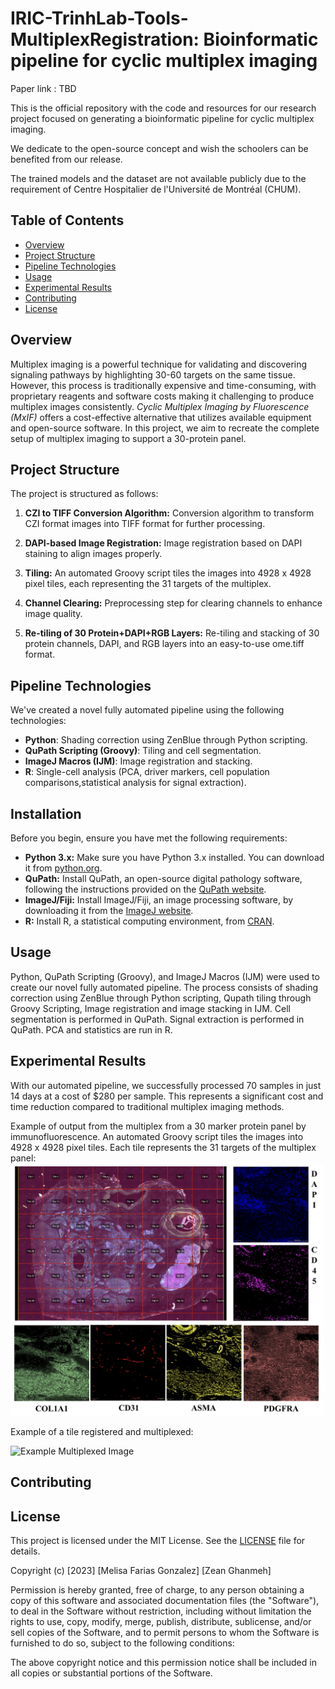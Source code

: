 # IRIC-TrinhLab-Tools-MultiplexRegistration: Bioinformatic pipeline for cyclic multiplex imaging

Paper link : TBD

This is the official repository with the code and resources for our research project focused on generating a bioinformatic pipeline for cyclic multiplex imaging.

We dedicate to the open-source concept and wish the schoolers can be benefited from our release.

The trained models and the dataset are not available publicly due to the requirement of Centre Hospitalier de l'Université de Montréal (CHUM).

## Table of Contents
- [Overview](#introduction)
- [Project Structure](#project-structure)
- [Pipeline Technologies](#dependencies)
- [Usage](#usage)
- [Experimental Results](#experimental-results)
- [Contributing](#contributing)
- [License](#license)

## Overview
Multiplex imaging is a powerful technique for validating and discovering signaling pathways by highlighting 30-60 targets on the same tissue. However, this process is traditionally expensive and time-consuming, with proprietary reagents and software costs making it challenging to produce multiplex images consistently. 
*Cyclic Multiplex Imaging by Fluorescence (MxIF)* offers a cost-effective alternative that utilizes available equipment and open-source software. In this project, we aim to recreate the complete setup of multiplex imaging to support a 30-protein panel. 

## Project Structure
The project is structured as follows:

1. **CZI to TIFF Conversion Algorithm:** Conversion algorithm to transform CZI format images into TIFF format for further processing.

2. **DAPI-based Image Registration:** Image registration based on DAPI staining to align images properly.

3. **Tiling:** An automated Groovy script tiles the images into 4928 x 4928 pixel tiles, each representing the 31 targets of the multiplex.

4. **Channel Clearing:** Preprocessing step for clearing channels to enhance image quality.

5. **Re-tiling of 30 Protein+DAPI+RGB Layers:** Re-tiling and stacking of 30 protein channels, DAPI, and RGB layers into an easy-to-use ome.tiff format.

## Pipeline Technologies 
We've created a novel fully automated pipeline using the following technologies:

- **Python**: Shading correction using ZenBlue through Python scripting.
- **QuPath Scripting (Groovy)**: Tiling and cell segmentation.
- **ImageJ Macros (IJM)**: Image registration and stacking.
- **R**: Single-cell analysis (PCA, driver markers, cell population comparisons,statistical analysis for signal extraction).


## Installation
Before you begin, ensure you have met the following requirements:

- **Python 3.x:** Make sure you have Python 3.x installed. You can download it from [python.org](https://www.python.org/downloads/).
- **QuPath:** Install QuPath, an open-source digital pathology software, following the instructions provided on the [QuPath website](https://qupath.github.io/).
- **ImageJ/Fiji:** Install ImageJ/Fiji, an image processing software, by downloading it from the [ImageJ website](https://imagej.net/Downloads).
- **R:** Install R, a statistical computing environment, from [CRAN](https://cran.r-project.org/mirrors.html).


## Usage
Python, QuPath Scripting (Groovy), and ImageJ Macros (IJM) were used to create our novel fully automated pipeline. The process consists of shading correction using ZenBlue through Python scripting, Qupath tiling through Groovy Scripting, Image registration and image stacking in IJM.
Cell segmentation is performed in QuPath. Signal extraction is performed in QuPath. PCA and statistics are run in R.


## Experimental Results 
With our automated pipeline, we successfully processed 70 samples in just 14 days at a cost of $280 per sample.
This represents a significant cost and time reduction compared to traditional multiplex imaging methods.

Example of output from the multiplex from a 30 marker protein panel by immunofluorescence. An automated Groovy script tiles the images into 4928 x 4928 pixel tiles. Each tile represents the 31 targets of the multiplex panel:
<img src="example_multiplex_image.jpg" alt="Example Multiplex Process" width="500">



Example of a tile registered and multiplexed:

<img src="example_multiplex_image2.PNG" alt="Example Multiplexed Image" width="300">



## Contributing 

## License

This project is licensed under the MIT License. See the [LICENSE](LICENSE) file for details.

Copyright (c) [2023] [Melisa Farias Gonzalez] [Zean Ghanmeh]

Permission is hereby granted, free of charge, to any person obtaining a copy
of this software and associated documentation files (the "Software"), to deal
in the Software without restriction, including without limitation the rights
to use, copy, modify, merge, publish, distribute, sublicense, and/or sell
copies of the Software, and to permit persons to whom the Software is
furnished to do so, subject to the following conditions:

The above copyright notice and this permission notice shall be included in all
copies or substantial portions of the Software.
